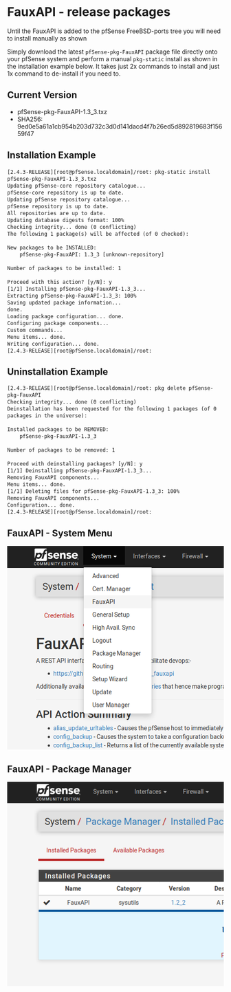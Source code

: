 # FauxAPI - release packages

Until the FauxAPI is added to the pfSense FreeBSD-ports tree you will need to 
install manually as shown

Simply download the latest `pfSense-pkg-FauxAPI` package file directly onto 
your pfSense system and perform a manual `pkg-static` install as shown in the
installation example below.  It takes just 2x commands to install and just 1x
command to de-install if you need to.

## Current Version
 - pfSense-pkg-FauxAPI-1.3_3.txz
 - SHA256: 9ed0e5a61a1cb954b203d732c3d0d141dacd4f7b26ed5d892819683f15659f47

## Installation Example
```
[2.4.3-RELEASE][root@pfSense.localdomain]/root: pkg-static install pfSense-pkg-FauxAPI-1.3_3.txz
Updating pfSense-core repository catalogue...
pfSense-core repository is up to date.
Updating pfSense repository catalogue...
pfSense repository is up to date.
All repositories are up to date.
Updating database digests format: 100%
Checking integrity... done (0 conflicting)
The following 1 package(s) will be affected (of 0 checked):

New packages to be INSTALLED:
	pfSense-pkg-FauxAPI: 1.3_3 [unknown-repository]

Number of packages to be installed: 1

Proceed with this action? [y/N]: y
[1/1] Installing pfSense-pkg-FauxAPI-1.3_3...
Extracting pfSense-pkg-FauxAPI-1.3_3: 100%
Saving updated package information...
done.
Loading package configuration... done.
Configuring package components...
Custom commands...
Menu items... done.
Writing configuration... done.
[2.4.3-RELEASE][root@pfSense.localdomain]/root: 
```

## Uninstallation Example
```
[2.4.3-RELEASE][root@pfSense.localdomain]/root: pkg delete pfSense-pkg-FauxAPI
Checking integrity... done (0 conflicting)
Deinstallation has been requested for the following 1 packages (of 0 packages in the universe):

Installed packages to be REMOVED:
	pfSense-pkg-FauxAPI-1.3_3

Number of packages to be removed: 1

Proceed with deinstalling packages? [y/N]: y
[1/1] Deinstalling pfSense-pkg-FauxAPI-1.3_3...
Removing FauxAPI components...
Menu items... done.
[1/1] Deleting files for pfSense-pkg-FauxAPI-1.3_3: 100%
Removing FauxAPI components...
Configuration... done.
[2.4.3-RELEASE][root@pfSense.localdomain]/root: 
```

## FauxAPI - System Menu
![alt text](README-menu-screenshot-01.png "menu-screenshot")

## FauxAPI - Package Manager
![alt text](README-menu-screenshot-02.png "packages-screenshot")
